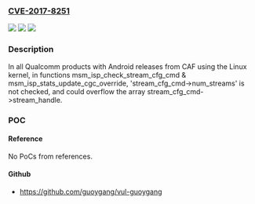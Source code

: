 ### [CVE-2017-8251](https://cve.mitre.org/cgi-bin/cvename.cgi?name=CVE-2017-8251)
![](https://img.shields.io/static/v1?label=Product&message=n%2Fa&color=blue)
![](https://img.shields.io/static/v1?label=Version&message=n%2Fa&color=blue)
![](https://img.shields.io/static/v1?label=Vulnerability&message=n%2Fa&color=brighgreen)

### Description

In all Qualcomm products with Android releases from CAF using the Linux kernel, in functions msm_isp_check_stream_cfg_cmd & msm_isp_stats_update_cgc_override, 'stream_cfg_cmd->num_streams' is not checked, and could overflow the array stream_cfg_cmd->stream_handle.

### POC

#### Reference
No PoCs from references.

#### Github
- https://github.com/guoygang/vul-guoygang

